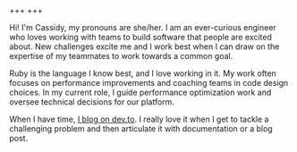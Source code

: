 +++
+++

Hi! I'm Cassidy, my pronouns are she/her. I am an ever-curious engineer who loves working with teams to build software that people are excited about. New challenges excite me and I work best when I can draw on the expertise of my teammates to work towards a common goal.

Ruby is the language I know best, and I love working in it. My work often focuses on performance improvements and coaching teams in code design choices. In my current role, I guide performance optimization work  and oversee technical decisions for our platform.

When I have time, [I blog on dev.to](https://dev.to/cassidycodes/). I really love it when I get to tackle a challenging problem and then articulate it with documentation or a blog post.
